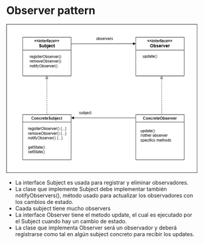 # Observer pattern

![Diagrama](diagram.png)

- La interface Subject es usada para registrar y eliminar observadores.
- La clase que implemente Subject debe implementar también notifyObservers(), método usado para actualizar los observadores con los cambios de estado.
- Caada subject tiene mucho observers
- La interface Observer tiene el metodo update, el cual es ejecutado por el Subject cuando hay un cambio de estado.
- La clase que implementa Observer será un observador y deberá registrarse como tal en algún subject concreto para recibir los updates.